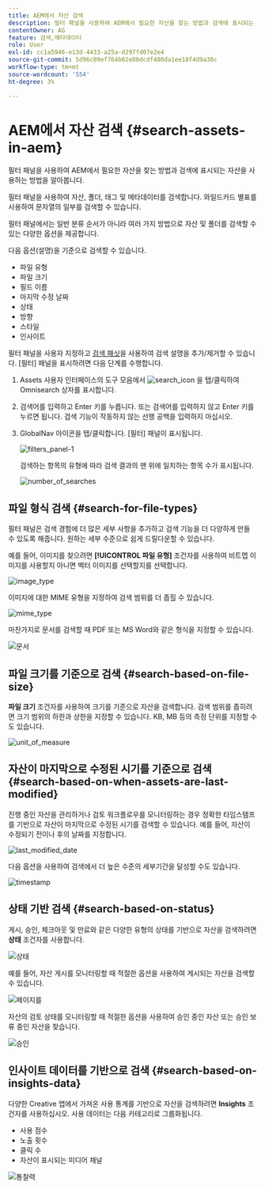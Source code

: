 ```yaml
---
title: AEM에서 자산 검색
description: 필터 패널을 사용하여 AEM에서 필요한 자산을 찾는 방법과 검색에 표시되는 자산을 사용하는 방법을 알아봅니다.
contentOwner: AG
feature: 검색,메타데이터
role: User
exl-id: cc1a5946-e13d-4433-a25a-d297fd07e2e4
source-git-commit: 5d96c09ef764b02e08dcdf480da1ee18f4d9a30c
workflow-type: tm+mt
source-wordcount: '554'
ht-degree: 3%

---
```


# AEM에서 자산 검색 {#search-assets-in-aem}

필터 패널을 사용하여 AEM에서 필요한 자산을 찾는 방법과 검색에 표시되는 자산을 사용하는 방법을 알아봅니다.

필터 패널을 사용하여 자산, 폴더, 태그 및 메타데이터를 검색합니다. 와일드카드 별표를 사용하여 문자열의 일부를 검색할 수 있습니다.

필터 패널에서는 일반 분류 순서가 아니라 여러 가지 방법으로 자산 및 폴더를 검색할 수 있는 다양한 옵션을 제공합니다.

다음 옵션(설명)을 기준으로 검색할 수 있습니다.

* 파일 유형
* 파일 크기
* 필드 이름
* 마지막 수정 날짜
* 상태
* 방향
* 스타일
* 인사이트

<!-- TBD keystroke 65 article and port applicable changes here. This content goes. -->

필터 패널을 사용자 지정하고 [검색 패싯](search-facets.md)을 사용하여 검색 설명을 추가/제거할 수 있습니다. [필터] 패널을 표시하려면 다음 단계를 수행합니다.

1. Assets 사용자 인터페이스의 도구 모음에서 ![search_icon](assets/search_icon.png) 을 탭/클릭하여 Omnisearch 상자를 표시합니다.
1. 검색어를 입력하고 Enter 키를 누릅니다. 또는 검색어를 입력하지 않고 Enter 키를 누르면 됩니다. 검색 기능이 작동하지 않는 선행 공백을 입력하지 마십시오.

1. GlobalNav 아이콘을 탭/클릭합니다. [필터] 패널이 표시됩니다.

   ![filters_panel-1](assets/filters_panel-1.png)

   검색하는 항목의 유형에 따라 검색 결과의 맨 위에 일치하는 항목 수가 표시됩니다.

   ![number_of_searches](assets/number_of_searches.png)

## 파일 형식 검색 {#search-for-file-types}

필터 패널은 검색 경험에 더 많은 세부 사항을 추가하고 검색 기능을 더 다양하게 만들 수 있도록 해줍니다. 원하는 세부 수준으로 쉽게 드릴다운할 수 있습니다.

예를 들어, 이미지를 찾으려면 **[!UICONTROL 파일 유형]** 조건자를 사용하여 비트맵 이미지를 사용할지 아니면 벡터 이미지를 선택할지를 선택합니다.

![image_type](assets/image_type.png)

이미지에 대한 MIME 유형을 지정하여 검색 범위를 더 좁힐 수 있습니다.

![mime_type](assets/mime_type.png)

마찬가지로 문서를 검색할 때 PDF 또는 MS Word와 같은 형식을 지정할 수 있습니다.

![문서](assets/documents.png)

## 파일 크기를 기준으로 검색 {#search-based-on-file-size}

**파일 크기** 조건자를 사용하여 크기를 기준으로 자산을 검색합니다. 검색 범위를 좁히려면 크기 범위의 하한과 상한을 지정할 수 있습니다. KB, MB 등의 측정 단위를 지정할 수도 있습니다.

![unit_of_measure](assets/unit_of_measure.png)

## 자산이 마지막으로 수정된 시기를 기준으로 검색 {#search-based-on-when-assets-are-last-modified}

진행 중인 자산을 관리하거나 검토 워크플로우를 모니터링하는 경우 정확한 타임스탬프를 기반으로 자산이 마지막으로 수정된 시기를 검색할 수 있습니다. 예를 들어, 자산이 수정되기 전이나 후의 날짜를 지정합니다.

![last_modified_date](assets/last_modified_dates.png)

다음 옵션을 사용하여 검색에서 더 높은 수준의 세부기간을 달성할 수도 있습니다.

![timestamp](assets/timestamp.png)

## 상태 기반 검색 {#search-based-on-status}

게시, 승인, 체크아웃 및 만료와 같은 다양한 유형의 상태를 기반으로 자산을 검색하려면 **상태** 조건자를 사용합니다.

![상태](assets/status.png)

예를 들어, 자산 게시를 모니터링할 때 적절한 옵션을 사용하여 게시되는 자산을 검색할 수 있습니다.

![페이지를](assets/publish.png)

자산의 검토 상태를 모니터링할 때 적절한 옵션을 사용하여 승인 중인 자산 또는 승인 보류 중인 자산을 찾습니다.

![승인](assets/approval.png)

## 인사이트 데이터를 기반으로 검색 {#search-based-on-insights-data}

다양한 Creative 앱에서 가져온 사용 통계를 기반으로 자산을 검색하려면 **Insights** 조건자를 사용하십시오. 사용 데이터는 다음 카테고리로 그룹화됩니다.

* 사용 점수
* 노출 횟수
* 클릭 수
* 자산이 표시되는 미디어 채널

![통찰력](assets/insights.png)
